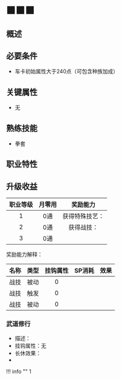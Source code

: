 # ■■■

## 概述



## 必要条件

* 车卡初始属性大于240点（可包含种族加成）

## 关键属性

* 无

## 熟练技能

* 拳套
  
## 职业特性



## 升级收益

职业等级|月零用|奖励能力
:--:|:--:|:--:
1|0通|获得特殊技艺：
2|0通|获得战技：
3|0通|

奖励能力解释：

名称|类型|挂钩属性|SP消耗|效果
:--:|:--:|:--:|:--:|:--:
|战技|被动|0|
|战技|触发|0|
|战技|被动|0|

### 武道修行

* 描述：
* 挂钩属性：无
* 长休效果：
* 

!!! info ""
    1
    